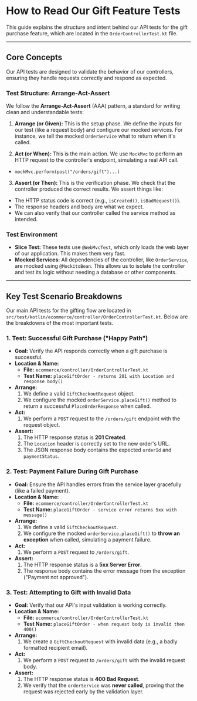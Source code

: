 # How to Read Our Gift Feature Tests

This guide explains the structure and intent behind our API tests for the gift purchase feature, which are located in the `OrderControllerTest.kt` file.

---

## Core Concepts

Our API tests are designed to validate the behavior of our controllers, ensuring they handle requests correctly and respond as expected.

### Test Structure: Arrange-Act-Assert

We follow the **Arrange-Act-Assert** (AAA) pattern, a standard for writing clean and understandable tests:

1.  **Arrange (or Given):** This is the setup phase. We define the inputs for our test (like a request body) and configure our mocked services. For instance, we tell the mocked `OrderService` what to return when it's called.

2.  **Act (or When):** This is the main action. We use `MockMvc` to perform an HTTP request to the controller's endpoint, simulating a real API call.
  * `mockMvc.perform(post("/orders/gift")...)`

3.  **Assert (or Then):** This is the verification phase. We check that the controller produced the correct results. We assert things like:
  * The HTTP status code is correct (e.g., `isCreated()`, `isBadRequest()`).
  * The response headers and body are what we expect.
  * We can also verify that our controller called the service method as intended.

### Test Environment

* **Slice Test:** These tests use `@WebMvcTest`, which only loads the web layer of our application. This makes them very fast.
* **Mocked Services:** All dependencies of the controller, like `OrderService`, are mocked using `@MockitoBean`. This allows us to isolate the controller and test its logic without needing a database or other components.

---

## Key Test Scenario Breakdowns

Our main API tests for the gifting flow are located in `src/test/kotlin/ecommerce/controller/OrderControllerTest.kt`. Below are the breakdowns of the most important tests.

### 1. Test: Successful Gift Purchase ("Happy Path")

* **Goal:** Verify the API responds correctly when a gift purchase is successful.
* **Location & Name:**
  * **File:** `ecommerce/controller/OrderControllerTest.kt`
  * **Test Name:** `placeGiftOrder - returns 201 with Location and response body()`
* **Arrange:**
  1.  We define a valid `GiftCheckoutRequest` object.
  2.  We configure the mocked `orderService.placeGift()` method to return a successful `PlaceOrderResponse` when called.
* **Act:**
  1.  We perform a `POST` request to the `/orders/gift` endpoint with the request object.
* **Assert:**
  1.  The HTTP response status is **201 Created**.
  2.  The `Location` header is correctly set to the new order's URL.
  3.  The JSON response body contains the expected `orderId` and `paymentStatus`.

### 2. Test: Payment Failure During Gift Purchase

* **Goal:** Ensure the API handles errors from the service layer gracefully (like a failed payment).
* **Location & Name:**
  * **File:** `ecommerce/controller/OrderControllerTest.kt`
  * **Test Name:** `placeGiftOrder - service error returns 5xx with message()`
* **Arrange:**
  1.  We define a valid `GiftCheckoutRequest`.
  2.  We configure the mocked `orderService.placeGift()` to **throw an exception** when called, simulating a payment failure.
* **Act:**
  1.  We perform a `POST` request to `/orders/gift`.
* **Assert:**
  1.  The HTTP response status is a **5xx Server Error**.
  2.  The response body contains the error message from the exception ("Payment not approved").

### 3. Test: Attempting to Gift with Invalid Data

* **Goal:** Verify that our API's input validation is working correctly.
* **Location & Name:**
  * **File:** `ecommerce/controller/OrderControllerTest.kt`
  * **Test Name:** `placeGiftOrder - when request body is invalid then 400()`
* **Arrange:**
  1.  We create a `GiftCheckoutRequest` with invalid data (e.g., a badly formatted recipient email).
* **Act:**
  1.  We perform a `POST` request to `/orders/gift` with the invalid request body.
* **Assert:**
  1.  The HTTP response status is **400 Bad Request**.
  2.  We verify that the `orderService` was **never called**, proving that the request was rejected early by the validation layer.
